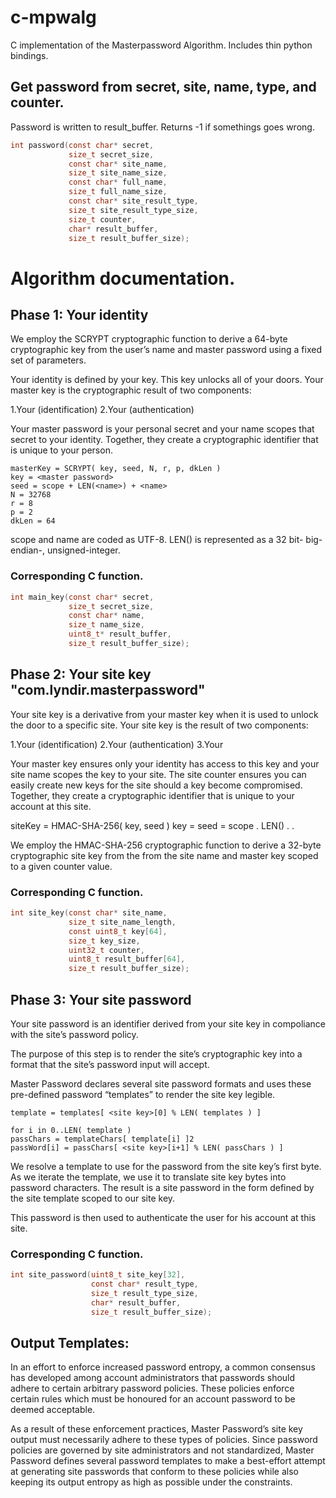 # c-mpwalg
C implementation of the Masterpassword Algorithm. Includes thin python bindings.

## Get password from secret, site, name, type, and counter.

Password is written to result_buffer. Returns -1 if somethings goes wrong.
``` c
int password(const char* secret,
             size_t secret_size,
             const char* site_name,
             size_t site_name_size,
             const char* full_name,
             size_t full_name_size,
             const char* site_result_type,
             size_t site_result_type_size,
             size_t counter,
             char* result_buffer,
             size_t result_buffer_size);
```

# Algorithm documentation.

## Phase 1: Your identity

We employ the SCRYPT cryptographic function to derive a 64-byte
cryptographic key from the user’s name and master password using a fixed
set of parameters.

Your identity is defined by your key. This key unlocks all of your doors.
Your master key is the cryptographic result of two components:

1.Your <name> (identification)
2.Your <master password> (authentication)

Your master password is your personal secret and your name scopes that secret
to your identity.  Together, they create a cryptographic identifier that
is unique to your person.

```
masterKey = SCRYPT( key, seed, N, r, p, dkLen )
key = <master password>
seed = scope + LEN(<name>) + <name>
N = 32768
r = 8
p = 2
dkLen = 64

```

scope and name are coded as UTF-8.
LEN(<name>) is represented as a 32 bit- big-endian-, unsigned-integer.

### Corresponding C function.
``` c
int main_key(const char* secret,
             size_t secret_size,
             const char* name,
             size_t name_size,
             uint8_t* result_buffer,
             size_t result_buffer_size);
```

## Phase 2: Your site key "com.lyndir.masterpassword"

Your site key is a derivative from your master key when it is used to
unlock the door to a specific site. Your site key is the result of two
components:

1.Your <site name> (identification)
2.Your <masterkey> (authentication)
3.Your <site counter> 

Your master key ensures only your identity has access to this key and your
site name scopes the key to your site.  The site counter ensures you can
easily create new keys for the site should a key become
compromised. Together, they create a cryptographic identifier that is
unique to your account at this site.

siteKey = HMAC-SHA-256( key, seed )
key = <master key>
seed = scope . LEN(<site name>) . <site name> . <counter>

We employ the HMAC-SHA-256 cryptographic function to derive a 32-byte
cryptographic site key from the from the site name and master key scoped
to a given counter value.

### Corresponding C function.
``` c
int site_key(const char* site_name,
             size_t site_name_length,
             const uint8_t key[64],
             size_t key_size,
             uint32_t counter,
             uint8_t result_buffer[64],
             size_t result_buffer_size);
```


## Phase 3: Your site password 

Your site password is an identifier derived from your site key in
compoliance with the site’s password policy.

The purpose of this step is to render the site’s cryptographic key into a
format that the site’s password input will accept.

Master Password declares several site password formats and uses these
pre-defined password “templates” to render the site key legible.

```
template = templates[ <site key>[0] % LEN( templates ) ]

for i in 0..LEN( template ) 
passChars = templateChars[ template[i] ]2
passWord[i] = passChars[ <site key>[i+1] % LEN( passChars ) ] 
```

We resolve a template to use for the password from the site key’s first
byte.  As we iterate the template, we use it to translate site key bytes
into password characters.  The result is a site password in the form
defined by the site template scoped to our site key.

This password is then used to authenticate the user for his account at
this site.

### Corresponding C function.

``` c
int site_password(uint8_t site_key[32],
                  const char* result_type,
                  size_t result_type_size,
                  char* result_buffer,
                  size_t result_buffer_size);
```



## Output Templates:
In an effort to enforce increased password entropy, a common consensus has
developed among account administrators that passwords should adhere to
certain arbitrary password policies.  These policies enforce certain rules
which must be honoured for an account password to be deemed acceptable.

As a result of these enforcement practices, Master Password’s site key
output must necessarily adhere to these types of policies.  Since password
policies are governed by site administrators and not standardized, Master
Password defines several password templates to make a best-effort attempt at
generating site passwords that conform to these policies while also keeping
its output entropy as high as possible under the constraints.
